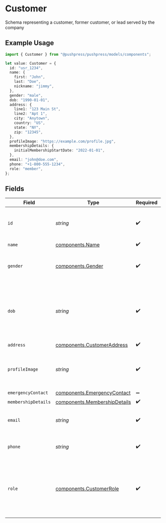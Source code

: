 # Customer

Schema representing a customer, former customer, or lead served by the company

## Example Usage

```typescript
import { Customer } from "@pushpress/pushpress/models/components";

let value: Customer = {
  id: "usr_1234",
  name: {
    first: "John",
    last: "Doe",
    nickname: "jimmy",
  },
  gender: "male",
  dob: "1990-01-01",
  address: {
    line1: "123 Main St",
    line2: "Apt 1",
    city: "Anytown",
    country: "US",
    state: "NY",
    zip: "12345",
  },
  profileImage: "https://example.com/profile.jpg",
  membershipDetails: {
    initialMembershipStartDate: "2022-01-01",
  },
  email: "john@doe.com",
  phone: "+1-800-555-1234",
  role: "member",
};
```

## Fields

| Field                                                                        | Type                                                                         | Required                                                                     | Description                                                                  |
| ---------------------------------------------------------------------------- | ---------------------------------------------------------------------------- | ---------------------------------------------------------------------------- | ---------------------------------------------------------------------------- |
| `id`                                                                         | *string*                                                                     | :heavy_check_mark:                                                           | A unique identifier assigned to each customer                                |
| `name`                                                                       | [components.Name](../../models/components/name.md)                           | :heavy_check_mark:                                                           | N/A                                                                          |
| `gender`                                                                     | [components.Gender](../../models/components/gender.md)                       | :heavy_check_mark:                                                           | The customer's gender, null if unknown or other                              |
| `dob`                                                                        | *string*                                                                     | :heavy_check_mark:                                                           | The customer's date of birth, null if not provided, formatted YYYY-MM-DD     |
| `address`                                                                    | [components.CustomerAddress](../../models/components/customeraddress.md)     | :heavy_check_mark:                                                           | N/A                                                                          |
| `profileImage`                                                               | *string*                                                                     | :heavy_check_mark:                                                           | A URL pointing to the customer's profile image                               |
| `emergencyContact`                                                           | [components.EmergencyContact](../../models/components/emergencycontact.md)   | :heavy_minus_sign:                                                           | N/A                                                                          |
| `membershipDetails`                                                          | [components.MembershipDetails](../../models/components/membershipdetails.md) | :heavy_check_mark:                                                           | N/A                                                                          |
| `email`                                                                      | *string*                                                                     | :heavy_check_mark:                                                           | The email address of the customer                                            |
| `phone`                                                                      | *string*                                                                     | :heavy_check_mark:                                                           | The phone number of the customer                                             |
| `role`                                                                       | [components.CustomerRole](../../models/components/customerrole.md)           | :heavy_check_mark:                                                           | The role of the customer within the company (e.g., admin, coach, member)     |